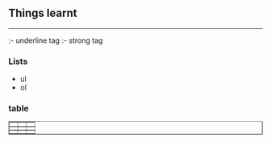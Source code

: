 ## Things learnt
---
<u></u> :-  underline tag
<strong></strong> :- strong tag

### Lists
* ul
* ol

### table
<table border="">
        <tr>
            <th></th>
            <th></th>
            <th></th>
        </tr>
        <tr>
            <td></td>
            <td></td>
            <td></td>
        </tr>
        <tr>
            <td></td>
            <td></td>
            <td></td>
        </tr>
    </table>